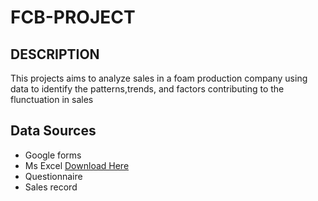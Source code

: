 # FCB-PROJECT
## DESCRIPTION

This projects aims to analyze sales in a foam production company using data to identify the patterns,trends, and factors contributing to the flunctuation in sales

## Data Sources
- Google forms
- Ms Excel [Download Here](https://microsoft.com)
- Questionnaire
- Sales record

 


